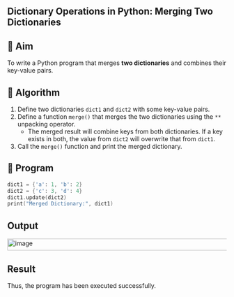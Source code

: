 ## Dictionary Operations in Python: Merging Two Dictionaries

## 🎯 Aim
To write a Python program that merges **two dictionaries** and combines their key-value pairs.

## 🧠 Algorithm
1. Define two dictionaries `dict1` and `dict2` with some key-value pairs.
2. Define a function `merge()` that merges the two dictionaries using the `**` unpacking operator.
   - The merged result will combine keys from both dictionaries. If a key exists in both, the value from `dict2` will overwrite that from `dict1`.
3. Call the `merge()` function and print the merged dictionary.

## 🧾 Program
```c
dict1 = {'a': 1, 'b': 2}
dict2 = {'c': 3, 'd': 4}
dict1.update(dict2)
print("Merged Dictionary:", dict1)

```

## Output
<img width="566" height="27" alt="image" src="https://github.com/user-attachments/assets/a2c8bc96-e3b0-4153-ab5b-ea65a9bb7f15" />


## Result
Thus, the program has been executed successfully.

